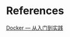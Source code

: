 

# References
[Docker — 从入门到实践](https://yeasy.gitbooks.io/docker_practice/content/)<br/>

[]()<br/>

[]()<br/>

[]()<br/>

[]()<br/>

[]()<br/>
